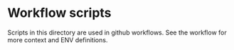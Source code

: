 # Workflow scripts

Scripts in this directory are used in github workflows.
See the workflow for more context and ENV definitions.